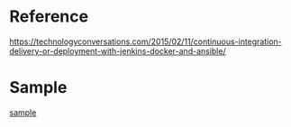 # Reference

https://technologyconversations.com/2015/02/11/continuous-integration-delivery-or-deployment-with-jenkins-docker-and-ansible/

# Sample

[sample](../..//sample/devops/ci-cd/jenkins-docker-ansible)